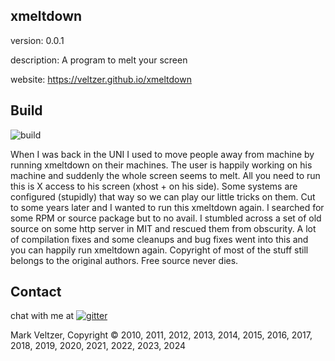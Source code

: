 ## xmeltdown

version: 0.0.1

description: A program to melt your screen

website: https://veltzer.github.io/xmeltdown

## Build

![build](https://github.com/veltzer/xmeltdown/workflows/build/badge.svg)

When I was back in the UNI I used to move people away from machine by running
xmeltdown on their machines. The user is happily working on his machine and
suddenly the whole screen seems to melt. All you need to run this is X access
to his screen (xhost + on his side). Some systems are configured (stupidly)
that way so we can play our little tricks on them. Cut to some years later
and I wanted to run this xmeltdown again. I searched for some RPM or source
package but to no avail. I stumbled across a set of old source on some http
server in MIT and rescued them from obscurity. A lot of compilation fixes
and some cleanups and bug fixes went into this and you can happily run
xmeltdown again. Copyright of most of the stuff still belongs to the
original authors. Free source never dies.

## Contact

chat with me at [![gitter](https://badges.gitter.im/Join%20Chat.svg)](https://gitter.im/veltzer/mark.veltzer)

Mark Veltzer, Copyright © 2010, 2011, 2012, 2013, 2014, 2015, 2016, 2017, 2018, 2019, 2020, 2021, 2022, 2023, 2024
